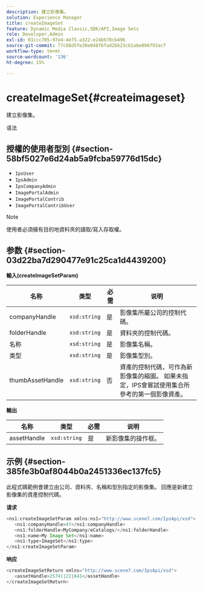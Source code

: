 ```yaml
---
description: 建立影像集。
solution: Experience Manager
title: createImageSet
feature: Dynamic Media Classic,SDK/API,Image Sets
role: Developer,Admin
exl-id: 01ccc705-97e4-4e75-a322-e24bb78cb496
source-git-commit: 77c88d5fe20e048f6fad2bb23cb1abe090793acf
workflow-type: tm+mt
source-wordcount: '136'
ht-degree: 15%

---
```


# createImageSet{#createimageset}

建立影像集。

语法

## 授權的使用者型別 {#section-58bf5027e6d24ab5a9fcba59776d15dc}

* `IpsUser`
* `IpsAdmin`
* `IpsCompanyAdmin`
* `ImagePortalAdmin`
* `ImagePortalContrib`
* `ImagePortalContribUser`

>[!NOTE]
>
>使用者必須擁有目的地資料夾的讀取/寫入存取權。

## 参数 {#section-03d22ba7d290477e91c25ca1d4439200}

**輸入(createImageSetParam)**

| 名称 | 类型 | 必需 | 说明 |
|---|---|---|---|
| companyHandle | `xsd:string` | 是 | 影像集所屬公司的控制代碼。 |
| folderHandle | `xsd:string` | 是 | 資料夾的控制代碼。 |
| 名称 | `xsd:string` | 是 | 影像集名稱。 |
| 类型 | `xsd:string` | 是 | 影像集型別。 |
| thumbAssetHandle | `xsd:string` | 否 | 資產的控制代碼，可作為新影像集的縮圖。 如果未指定，IPS會嘗試使用集合所參考的第一個影像資產。 |

**輸出**

| 名称 | 类型 | 必需 | 说明 |
|---|---|---|---|
| assetHandle | `xsd:string` | 是 | 新影像集的操作框。 |

## 示例 {#section-385fe3b0af8044b0a2451336ec137fc5}

此程式碼範例會建立由公司、資料夾、名稱和型別指定的影像集。 回應是新建立影像集的資產控制代碼。

**请求**

```java
<ns1:createImageSetParam xmlns:ns1="http://www.scene7.com/IpsApi/xsd">
   <ns1:companyHandle>47</ns1:companyHandle>
   <ns1:folderHandle>MyCompany/eCatalogs/</ns1:folderHandle>
   <ns1:name>My Image Set</ns1:name>
   <ns1:type>ImageSet</ns1:type>
</ns1:createImageSetParam>
```

**响应**

```java
<createImageSetReturn xmlns="http://www.scene7.com/IpsApi/xsd">
   <assetHandle>25741|22|841</assetHandle>
</createImageSetReturn>
```
